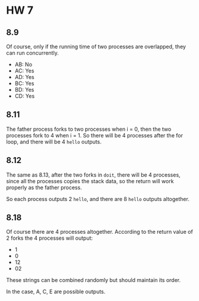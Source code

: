 # HW 7 #

## 8.9 ##

Of course, only if the running time of two processes are overlapped, they can run concurrently.

- AB: No
- AC: Yes
- AD: Yes
- BC: Yes
- BD: Yes
- CD: Yes

## 8.11 ##

The father process forks to two processes when i = 0, then the two processes fork to 4 when i = 1. So there will be 4 processes after the for loop, and there will be 4 `hello` outputs.

## 8.12 ##

The same as 8.13, after the two forks in `doit`, there will be 4 processes, since all the processes copies the stack data, so the return will work properly as the father process.

So each process outputs 2 `hello`, and there are 8 `hello` outputs altogether.

## 8.18 ##

Of course there are 4 processes altogether. According to the return value of 2 forks the 4 processes will output:

- 1
- 0
- 12
- 02

These strings can be combined randomly but should maintain its order.

In the case, A, C, E are possible outputs.
